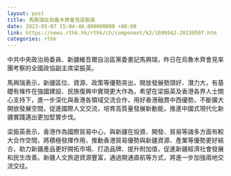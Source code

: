 ```yaml
---
layout: post
title: 馬興瑞在烏魯木齊會見梁振英
date: 2023-05-07 15:04:40.000000000 +08:00
link: https://news.rthk.hk/rthk/ch/component/k2/1699562-20230507.htm
categories: rthk
---
```


中共中央政治局委員、新疆維吾爾自治區黨委書記馬興瑞，昨日在烏魯木齊會見率團考察的全國政協副主席梁振英。

馬興瑞表示，新疆區位、資源、政策等優勢突出，開放發展勢頭好、潛力大，有基礎有條件在強國建設、民族復興中實現更大作為，希望在梁振英及香港各界人士關心支持下，進一步深化與香港各領域交流合作，用好香港融貫中西優勢，不斷擴大開放發展空間，促進國際人文交流，培育高質量發展新動能，推進中國式現代化新疆實踐邁出更加堅實步伐。

梁振英表示，香港作為國際貿易中心，與新疆在投資、開發、貿易等諸多方面有較大合作空間，將積極發揮作用，推動香港貿易優勢與新疆資源、產業等優勢更好結合，助力新疆產品更好開拓市場、打造品牌、提升附加值，促進新疆經濟社會發展和民生改善。新疆人文旅遊資源豐富，通過開通直航等方式，將進一步加強兩地交流交往。
